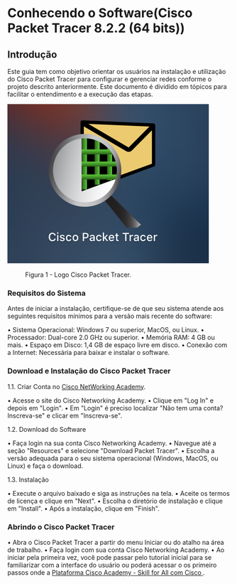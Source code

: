 
# Conhecendo o Software(Cisco Packet Tracer 8.2.2 (64 bits))

## Introdução

Este guia tem como objetivo orientar os usuários na instalação e utilização do Cisco Packet Tracer para configurar e gerenciar redes conforme o projeto descrito anteriormente. Este documento é dividido em tópicos para facilitar o entendimento e a execução das etapas.

  ![Cisco Packet Tracer](https://github.com/pedroduraesdev/simulacaoRedeLoja/blob/main/documentos/img/Cisco-Packet-Tracer.png)

  
<figure> 
    <figcaption>Figura 1 - Logo Cisco Packet Tracer.
</figure> 

### Requisitos do Sistema

Antes de iniciar a instalação, certifique-se de que seu sistema atende aos seguintes requisitos mínimos para a versão mais recente do software:

  •  Sistema Operacional: Windows 7 ou superior, MacOS, ou Linux.
  •  Processador: Dual-core 2.0 GHz ou superior.
  •  Memória RAM: 4 GB ou mais.
  •  Espaço em Disco: 1,4 GB de espaço livre em disco.
  •  Conexão com a Internet: Necessária para baixar e instalar o software.

### Download e Instalação do Cisco Packet Tracer

1.1. Criar Conta no <a href="https://www.netacad.com/">Cisco NetWorking Academy</a>.

  •  Acesse o site do Cisco Networking Academy.
  •  Clique em "Log In" e depois em "Login".
  •  Em "Login" é preciso localizar "Não tem uma conta? Inscreva-se" e clicar em "Inscreva-se".

1.2. Download do Software

  •  Faça login na sua conta Cisco Networking Academy.
  •  Navegue até a seção "Resources" e selecione "Download Packet Tracer".
  • Escolha a versão adequada para o seu sistema operacional (Windows, MacOS, ou Linux) e faça o download.

1.3. Instalação

  •  Execute o arquivo baixado e siga as instruções na tela.
  •  Aceite os termos de licença e clique em "Next".
  •  Escolha o diretório de instalação e clique em "Install".
  •  Após a instalação, clique em "Finish".

### Abrindo o Cisco Packet Tracer

• Abra o Cisco Packet Tracer a partir do menu Iniciar ou do atalho na área de trabalho.
• Faça login com sua conta Cisco Networking Academy.
• Ao iniciar pela primeira vez, você pode passar pelo tutorial inicial para se familiarizar com a interface do usuário ou poderá acessar o os primeiro passos onde a <a href="https://skillsforall.com/pt/course/getting-started-cisco-packet-tracer?courseLang=pt-BR"> Plataforma Cisco Academy - Skill for All com Cisco </a>.
